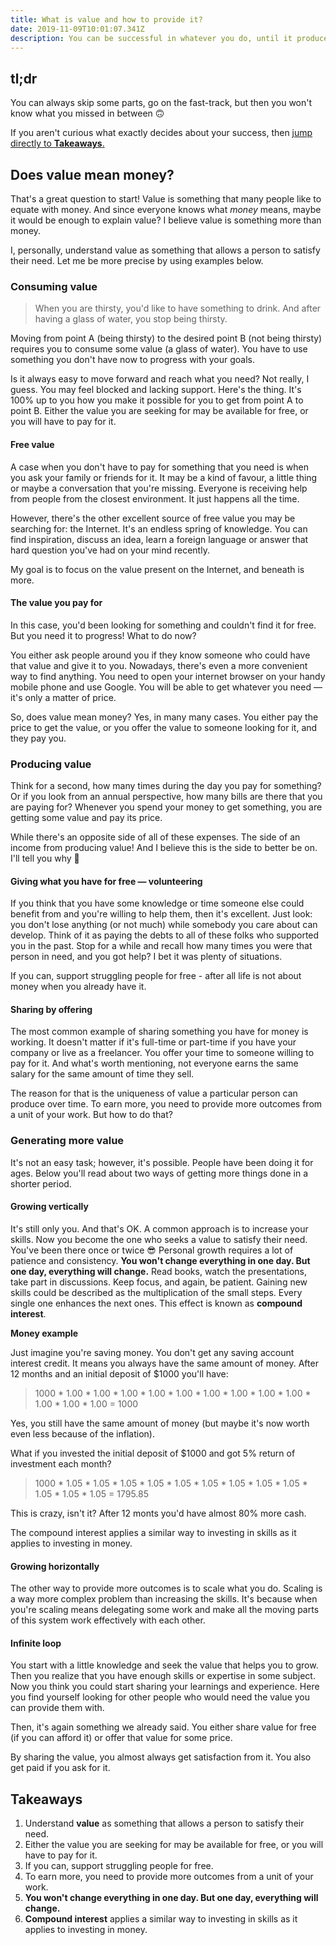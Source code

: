 ```yaml
---
title: What is value and how to provide it?
date: 2019-11-09T10:01:07.341Z
description: You can be successful in whatever you do, until it produces value for someone.
---
```


## tl;dr
You can always skip some parts, go on the fast-track, but then you won't know what you missed in between 🙃

If you aren't curious what exactly decides about your success, then [jump directly to **Takeaways**.](#takeaways)

## Does value mean money?

That's a great question to start! Value is something that many people like to equate with money. And since everyone knows what <dfn title="Money is any item or verifiable record that is generally accepted as payment for goods and services and repayment of debts.">money</dfn> means, maybe it would be enough to explain value? I believe value is something more than money.

I, personally, understand value as something that allows a person to satisfy their need. Let me be more precise by using examples below.

### Consuming value
> When you are thirsty, you'd like to have something to drink. And after having a glass of water, you stop being thirsty.

Moving from point A (being thirsty) to the desired point B (not being thirsty) requires you to consume some value (a glass of water). You have to use something you don't have now to progress with your goals.

Is it always easy to move forward and reach what you need? Not really, I guess. You may feel blocked and lacking support. Here's the thing. It's 100% up to you how you make it possible for you to get from point A to point B. Either the value you are seeking for may be available for free, or you will have to pay for it.

#### Free value

A case when you don't have to pay for something that you need is when you ask your family or friends for it. It may be a kind of favour, a little thing or maybe a conversation that you're missing. Everyone is receiving help from people from the closest environment. It just happens all the time.

However, there's the other excellent source of free value you may be searching for: the Internet. It's an endless spring of knowledge. You can find inspiration, discuss an idea, learn a foreign language or answer that hard question you've had on your mind recently.

My goal is to focus on the value present on the Internet, and beneath is more.

#### The value you pay for

In this case, you'd been looking for something and couldn't find it for free. But you need it to progress! What to do now?

You either ask people around you if they know someone who could have that value and give it to you. Nowadays, there's even a more convenient way to find anything. You need to open your internet browser on your handy mobile phone and use Google. You will be able to get whatever you need — it's only a matter of price.

So, does value mean money? Yes, in many many cases. You either pay the price to get the value, or you offer the value to someone looking for it, and they pay you.

### Producing value

Think for a second, how many times during the day you pay for something? Or if you look from an annual perspective, how many bills are there that you are paying for? Whenever you spend your money to get something, you are getting some value and pay its price.

While there's an opposite side of all of these expenses. The side of an income from producing value! And I believe this is the side to better be on. I'll tell you why 🙂

#### Giving what you have for free — volunteering

If you think that you have some knowledge or time someone else could benefit from and you're willing to help them, then it's excellent. Just look: you don't lose anything (or not much) while somebody you care about can develop. Think of it as paying the debts to all of these folks who supported you in the past. Stop for a while and recall how many times you were that person in need, and you got help? I bet it was plenty of situations.

If you can, support struggling people for free - after all life is not about money when you already have it.

#### Sharing by offering

The most common example of sharing something you have for money is working. It doesn't matter if it's full-time or part-time if you have your company or live as a freelancer. You offer your time to someone willing to pay for it. And what's worth mentioning, not everyone earns the same salary for the same amount of time they sell.

The reason for that is the uniqueness of value a particular person can produce over time. To earn more, you need to provide more outcomes from a unit of your work. But how to do that?

### Generating more value

It's not an easy task; however, it's possible. People have been doing it for ages. Below you'll read about two ways of getting more things done in a shorter period.

#### Growing vertically

It's still only you. And that's OK. A common approach is to increase your skills. Now you become the one who seeks a value to satisfy their need. You've been there once or twice 😎 Personal growth requires a lot of patience and consistency. **You won't change everything in one day. But one day, everything will change.** Read books, watch the presentations, take part in discussions. Keep focus, and again, be patient. Gaining new skills could be described as the multiplication of the small steps. Every single one enhances the next ones. This effect is known as **compound interest**.

**Money example**

Just imagine you're saving money. You don't get any saving account interest credit. It means you always have the same amount of money. After 12 months and an initial deposit of $1000 you'll have:
> 1000 * 1.00 * 1.00 * 1.00 * 1.00 * 1.00 * 1.00 * 1.00 * 1.00 * 1.00 * 1.00 * 1.00 * 1.00 = 1000

Yes, you still have the same amount of money (but maybe it's now worth even less because of the inflation).

What if you invested the initial deposit of $1000 and got 5% return of investment each month?
 > 1000 * 1.05 * 1.05 * 1.05 * 1.05 * 1.05 * 1.05 * 1.05 * 1.05 * 1.05 * 1.05 * 1.05 * 1.05 = 1795.85

This is crazy, isn't it? After 12 monts you'd have almost 80% more cash.

The compound interest applies a similar way to investing in skills as it applies to investing in money.

#### Growing horizontally

The other way to provide more outcomes is to scale what you do. Scaling is a way more complex problem than increasing the skills. It's because when you're scaling means delegating some work and make all the moving parts of this system work effectively with each other.

#### Infinite loop

You start with a little knowledge and seek the value that helps you to grow. Then you realize that you have enough skills or expertise in some subject. Now you think you could start sharing your learnings and experience. Here you find yourself looking for other people who would need the value you can provide them with.

Then, it's again something we already said. You either share value for free (if you can afford it) or offer that value for some price.

By sharing the value, you almost always get satisfaction from it. You also get paid if you ask for it.

<h2 id="takeaways">Takeaways</h2>

1. Understand **value** as something that allows a person to satisfy their need.
2. Either the value you are seeking for may be available for free, or you will have to pay for it.
3. If you can, support struggling people for free.
4. To earn more, you need to provide more outcomes from a unit of your work.
5. **You won't change everything in one day. But one day, everything will change.**
6. **Compound interest** applies a similar way to investing in skills as it applies to investing in money. 
